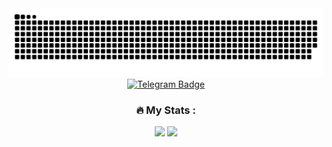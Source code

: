 <div align="center">
  <div align="center">
  <img  src="https://raw.githubusercontent.com/1999AZZAR/1999AZZAR/readme/resources/grid-snake.svg"
       alt="snake" />
    <div align="center" id="badges">
 <a href="https://t.me/faustyuz">
      <img src="https://img.shields.io/badge/-faustyuz-blue?style=for-the-badge&logo=telegram&logoColor=white" alt="Telegram Badge"/>
    </a>
</div>
    
### :fire: My Stats :
![](http://github-profile-summary-cards.vercel.app/api/cards/profile-details?username=faustyu1&theme=merko)
![](http://github-profile-summary-cards.vercel.app/api/cards/stats?username=faustyu1&theme=merko)

